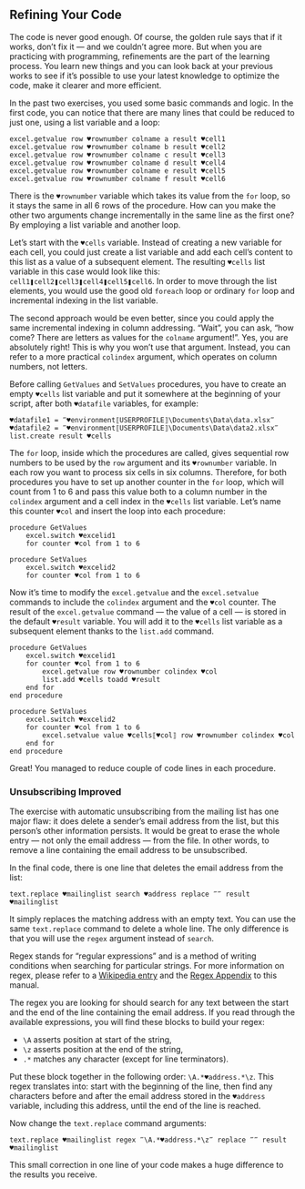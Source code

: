 ## Refining Your Code

The code is never good enough. Of course, the golden rule says that if it works, don’t fix it — and we couldn’t agree more. But when you are practicing with programming, refinements are the part of the learning process. You learn new things and you can look back at your previous works to see if it’s possible to use your latest knowledge to optimize the code, make it clearer and more efficient.

In the past two exercises, you used some basic commands and logic. In the first code, you can notice that there are many lines that could be reduced to just one, using a list variable and a loop:

```G1ANT
excel.getvalue row ♥rownumber colname a result ♥cell1
excel.getvalue row ♥rownumber colname b result ♥cell2
excel.getvalue row ♥rownumber colname c result ♥cell3
excel.getvalue row ♥rownumber colname d result ♥cell4
excel.getvalue row ♥rownumber colname e result ♥cell5
excel.getvalue row ♥rownumber colname f result ♥cell6
```

There is the `♥rownumber` variable which takes its value from the `for` loop, so it stays the same in all 6 rows of the procedure. How can you make the other two arguments change incrementally in the same line as the first one? By employing a list variable and another loop.

Let’s start with the `♥cells` variable. Instead of creating a new variable for each cell, you could just create a list variable and add each cell’s content to this list as a value of a subsequent element. The resulting `♥cells` list variable in this case would look like this: `cell1❚cell2❚cell3❚cell4❚cell5❚cell6`. In order to move through the list elements, you would use the good old `foreach` loop or ordinary `for` loop and incremental indexing in the list variable.

The second approach would be even better, since you could apply the same incremental indexing in column addressing. “Wait”, you can ask, “how come? There are letters as values for the `colname` argument!”. Yes, you are absolutely right! This is why you won’t use that argument. Instead, you can refer to a more practical `colindex` argument, which operates on column numbers, not letters.

Before calling `GetValues` and `SetValues` procedures, you have to create an empty `♥cells` list variable and put it somewhere at the beginning of your script, after both `♥datafile` variables, for example:

```G1ANT
♥datafile1 = ‴♥environment⟦USERPROFILE⟧\Documents\Data\data.xlsx‴
♥datafile2 = ‴♥environment⟦USERPROFILE⟧\Documents\Data\data2.xlsx‴
list.create result ♥cells
```

The `for` loop, inside which the procedures are called, gives sequential row numbers to be used by the `row` argument and its  `♥rownumber` variable. In each row you want to process six cells in six columns. Therefore, for both procedures you have to set up another counter in the `for` loop, which will count from 1 to 6 and pass this value both to a column number in the `colindex` argument and a cell index in the `♥cells` list variable. Let’s name this counter `♥col` and insert the loop into each procedure:

```G1ANT
procedure GetValues
    excel.switch ♥excelid1
    for counter ♥col from 1 to 6
```

```G1ANT
procedure SetValues
    excel.switch ♥excelid2
    for counter ♥col from 1 to 6
```

Now it’s time to modify the `excel.getvalue` and the `excel.setvalue` commands to include the `colindex` argument and the `♥col` counter. The result of the `excel.getvalue` command — the value of a cell — is stored in the default `♥result` variable. You will add it to the `♥cells` list variable as a subsequent element thanks to the `list.add` command.

```G1ANT
procedure GetValues
    excel.switch ♥excelid1
    for counter ♥col from 1 to 6
        excel.getvalue row ♥rownumber colindex ♥col
        list.add ♥cells toadd ♥result
    end for
end procedure
```

```G1ANT
procedure SetValues
    excel.switch ♥excelid2
    for counter ♥col from 1 to 6
        excel.setvalue value ♥cells⟦♥col⟧ row ♥rownumber colindex ♥col
    end for
end procedure
```

Great! You managed to reduce couple of code lines in each procedure.

### Unsubscribing Improved

The exercise with automatic unsubscribing from the mailing list has one major flaw: it does delete a sender’s email address from the list, but this person’s other information persists. It would be great to erase the whole entry — not only the email address — from the file. In other words, to remove a line containing the email address to be unsubscribed.

In the final code, there is one line that deletes the email address from the list:

```G1ANT
text.replace ♥mailinglist search ♥address replace ‴‴ result ♥mailinglist
```

It simply replaces the matching address with an empty text. You can use the same `text.replace` command to delete a whole line. The only difference is that you will use the `regex` argument instead of `search`.

Regex stands for “regular expressions” and is a method of writing conditions when searching for particular strings. For more information on regex, please refer to a [Wikipedia entry](https://en.wikipedia.org/wiki/Regular_expression) and the [Regex Appendix](../appendices/regex) to this manual.

The regex you are looking for should search for any text between the start and the end of the line containing the email address. If you read through the available expressions, you will find these blocks to build your regex:

* `\A` asserts position at start of the string,
* `\z` asserts position at the end of the string,
* `.*` matches any character (except for line terminators).

Put these block together in the following order: `\A.*♥address.*\z`. This regex translates into: start with the beginning of the line, then find any characters before and after the email address stored in the `♥address` variable, including this address, until the end of the line is reached.

Now change the `text.replace` command arguments:

```G1ANT
text.replace ♥mailinglist regex ‴\A.*♥address.*\z‴ replace ‴‴ result ♥mailinglist
```

This small correction in one line of your code makes a huge difference to the results you receive.
